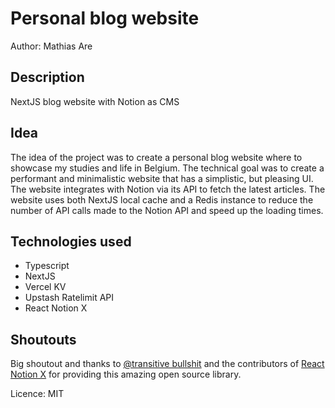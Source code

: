 # Personal blog website
Author: Mathias Are

## Description
NextJS blog website with Notion as CMS

## Idea
The idea of the project was to create a personal blog website where
to showcase my studies and life in Belgium. The technical goal was
to create a performant and minimalistic website that has a simplistic, but pleasing UI.
The website integrates with Notion via its API to fetch the latest articles. The website
uses both NextJS local cache and a Redis instance to reduce the number of API calls made to the Notion API and speed up the loading times.

## Technologies used
- Typescript
- NextJS
- Vercel KV
- Upstash Ratelimit API
- React Notion X

## Shoutouts
Big shoutout and thanks to [@transitive bullshit](https://github.com/transitive-bullshit) and the contributors of [React Notion X](https://github.com/NotionX/react-notion-x) for providing this amazing open source library.

Licence: MIT

